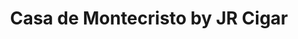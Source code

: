 ---
title: "Casa de Montecristo by JR Cigar"
url: /mooresville/casa-de-montecristo-by-jr-cigar/
shop: Tabak
---